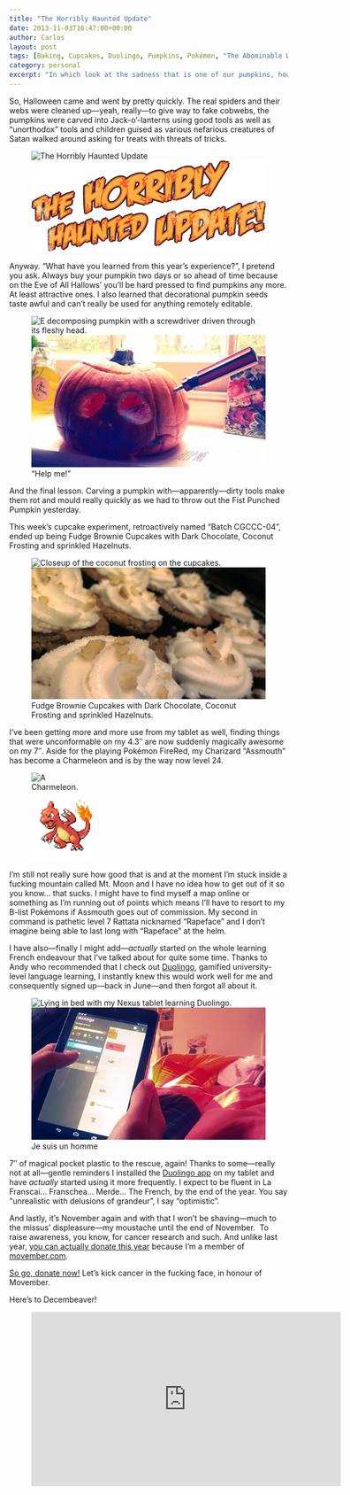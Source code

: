 ```yaml
---
title: "The Horribly Haunted Update"
date: 2013-11-03T16:47:00+00:00
author: Carlos
layout: post
tags: [Baking, Cupcakes, Duolingo, Pumpkins, Pokémon, "The Abominable Weeky Update"]
category: personal
excerpt: "In which look at the sadness that is one of our pumpkins, how terrible I am at playing Pokémon and start growing a moustache for Movember."
---
```

So, Halloween came and went by pretty quickly. The real spiders and their webs were cleaned up—yeah, really—to give way to fake cobwebs, the pumpkins were carved into Jack-o’-lanterns using good tools as well as “unorthodox” tools and children guised as various nefarious creatures of Satan walked around asking for treats with threats of tricks.

<figure>
    <img class="js-lazy-load" data-original="/assets/posts/2013/11/the-horribly-haunted-update-titlecard.png" alt="The Horribly Haunted Update">
  <noscript>
    <img src="/assets/posts/2013/11/the-horribly-haunted-update-titlecard.png" alt="The Horribly Haunted Update">
  </noscript>
</figure>

Anyway. “What have you learned from this year’s experience?”, I pretend you ask. Always buy your pumpkin two days or so ahead of time because on the Eve of All Hallows’ you’ll be hard pressed to find pumpkins any more. At least attractive ones. I also learned that decorational pumpkin seeds taste awful and can’t really be used for anything remotely editable.

<figure>
    <img class="js-lazy-load" data-original="/assets/posts/2013/11/help-me-said-the-dying-pumpkin-by-carlos-eriksson.jpg" alt="E decomposing pumpkin with a screwdriver driven through its fleshy head.">
  <noscript>
    <img src="/assets/posts/2013/11/help-me-said-the-dying-pumpkin-by-carlos-eriksson.jpg" alt="E decomposing pumpkin with a screwdriver driven through its fleshy head.">
  </noscript>
  <figcaption>“Help me!”</figcaption>
</figure>

And the final lesson. Carving a pumpkin with—apparently—dirty tools make them rot and mould really quickly as we had to throw out the Fist Punched Pumpkin yesterday.

This week’s cupcake experiment, retroactively named “Batch CGCCC-04”, ended up being Fudge Brownie Cupcakes with Dark Chocolate, Coconut Frosting and sprinkled Hazelnuts.

<figure>
    <img class="js-lazy-load" data-original="/assets/posts/2013/11/Fudge-Brownie-Cupcakes-with-Dark-Chocolate-Coconut-Frosting-and-sprinkled-Hazelnuts-by-carlos-eriksson.jpg" alt="Closeup of the coconut frosting on the cupcakes.">
  <noscript>
    <img src="/assets/posts/2013/11/Fudge-Brownie-Cupcakes-with-Dark-Chocolate-Coconut-Frosting-and-sprinkled-Hazelnuts-by-carlos-eriksson.jpg" alt="Closeup of the coconut frosting on the cupcakes.">
  </noscript>
  <figcaption>Fudge Brownie Cupcakes with Dark Chocolate, Coconut Frosting and sprinkled Hazelnuts.</figcaption>
</figure>

I’ve been getting more and more use from my tablet as well, finding things that were unconformable on my 4.3&#8243; are now suddenly magically awesome on my 7&#8243;. Aside for the playing Pokémon FireRed, my Charizard “Assmouth” has become a Charmeleon and is by the way now level 24.

<figure class="aside-image" style="width: 21.8%;">
    <img class="js-lazy-load" data-original="/assets/posts/2013/11/charmeleon.png" alt="A Charmeleon.">
  <noscript>
    <img src="/assets/posts/2013/11/charmeleon.png" alt="A Charmeleon.">
  </noscript>
</figure>

I’m still not really sure how good that is and at the moment I’m stuck inside a fucking mountain called Mt. Moon and I have no idea how to get out of it so you know… that sucks. I might have to find myself a map online or something as I’m running out of points which means I’ll have to resort to my B-list Pokémons if Assmouth goes out of commission. My second in command is pathetic level 7 Rattata nicknamed “Rapeface” and I don’t imagine being able to last long with “Rapeface” at the helm.

I have also—finally I might add—_actually_ started on the whole learning French endeavour that I’ve talked about for quite some time. Thanks to Andy who recommended that I check out [Duolingo](http://duolingo.com/), gamified university-level language learning, I instantly knew this would work well for me and consequently signed up—back in June—and then forgot all about it.

<figure>
    <img class="js-lazy-load" data-original="/assets/posts/2013/11/learning-merde-french-with-duolingo.jpg" alt="Lying in bed with my Nexus tablet learning Duolingo.">
  <noscript>
    <img src="/assets/posts/2013/11/learning-merde-french-with-duolingo.jpg" alt="Lying in bed with my Nexus tablet learning Duolingo.">
  </noscript>
  <figcaption>Je suis un homme</figcaption>
</figure>

7&#8243; of magical pocket plastic to the rescue, again! Thanks to some—really not at all—gentle reminders I installed the [Duolingo app](https://play.google.com/store/apps/details?id=com.duolingo&hl=en) on my tablet and have _actually_ started using it more frequently. I expect to be fluent in La Franscai… Franschea… Merde… The French, by the end of the year. You say “unrealistic with delusions of grandeur”, I say “optimistic”.

And lastly, it’s November again and with that I won’t be shaving—much to the missus’ displeasure—my moustache until the end of November.&nbsp; To raise awareness, you know, for cancer research and such. And unlike last year, <a href="http://uk.movember.com/mospace/8348613" >you can actually donate this year</a> because I’m a member of [movember.com](http://uk.movember.com/?home).

<a href="http://uk.movember.com/mospace/8348613" >So go, donate now!</a> Let’s kick cancer in the fucking face, in honour of Movember.

Here’s to Decembeaver!

<figure class="media-video">
    <iframe width="560" height="315" src="https://www.youtube.com/embed/Ddt8SG3qp6Y" frameborder="0" allowfullscreen></iframe>
</figure>